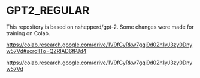 # GPT2_REGULAR

This repository is based on nshepperd/gpt-2. Some changes were made for training on Colab.

https://colab.research.google.com/drive/1V9fGyRkw7gqi9d02h1yJ3zy0Dnyw57Vd#scrollTo=QZRlAD6fPJd4


https://colab.research.google.com/drive/1V9fGyRkw7gqi9d02h1yJ3zy0Dnyw57Vd
